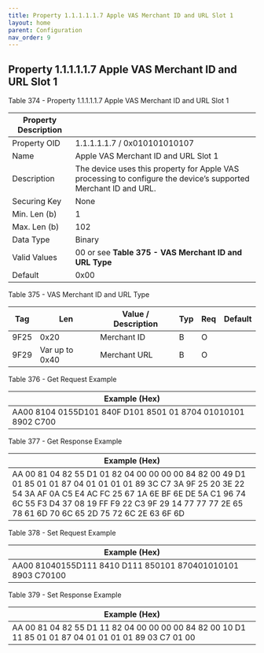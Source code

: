 ```yaml
---
title: Property 1.1.1.1.1.7 Apple VAS Merchant ID and URL Slot 1
layout: home
parent: Configuration
nav_order: 9
---
```


## Property 1.1.1.1.1.7 Apple VAS Merchant ID and URL Slot 1

Table 374 - Property 1.1.1.1.1.7 Apple VAS Merchant ID and URL Slot 1

| Property Description |  |
|----|----|
| Property OID | 1.1.1.1.1.7 / 0x010101010107 |
| Name | Apple VAS Merchant ID and URL Slot 1 |
| Description | The device uses this property for Apple VAS processing to configure the device’s supported Merchant ID and URL. |
| Securing Key | None |
| Min. Len (b) | 1 |
| Max. Len (b) | 102 |
| Data Type | Binary |
| Valid Values | 00 or see **Table 375 - VAS Merchant ID and URL Type** |
| Default | 0x00 |

Table 375 - VAS Merchant ID and URL Type

| Tag  | Len            | Value / Description | Typ | Req | Default |
|------|----------------|---------------------|-----|-----|---------|
| 9F25 | 0x20           | Merchant ID         | B   | O   |         |
| 9F29 | Var up to 0x40 | Merchant URL        | B   | O   |         |

Table 376 - Get Request Example

| Example (Hex)                                                |
|--------------------------------------------------------------|
| AA00 8104 0155D101 840F D101 8501 01 8704 01010101 8902 C700 |

Table 377 - Get Response Example

| Example (Hex) |
|----|
| AA 00 81 04 82 55 D1 01 82 04 00 00 00 00 84 82 00 49 D1 01 85 01 01 87 04 01 01 01 01 89 3C C7 3A 9F 25 20 3E 22 54 3A AF 0A C5 E4 AC FC 25 67 1A 6E BF 6E DE 5A C1 96 74 6C 55 F3 D4 37 08 19 FF F9 22 C3 9F 29 14 77 77 77 2E 65 78 61 6D 70 6C 65 2D 75 72 6C 2E 63 6F 6D |

Table 378 - Set Request Example

| Example (Hex)                                               |
|-------------------------------------------------------------|
| AA00 81040155D111 8410 D111 850101 870401010101 8903 C70100 |

Table 379 - Set Response Example

| Example (Hex) |
|----|
| AA 00 81 04 82 55 D1 11 82 04 00 00 00 00 84 82 00 10 D1 11 85 01 01 87 04 01 01 01 01 89 03 C7 01 00 |

##